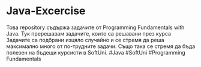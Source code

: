 # Java-Excercise
Това repository съдържа задачите от Programming Fundamentals with Java. Тук пререшавам задачите, които са решавани през курса
Задачите са подбрани изцяло случайно и се стремя да реша максимално много от по-трудните задачи.
Също така се стремя да бъда полезен на бъдещи курсисти в SoftUni.
#Java #SoftUni #Programming Fundamentals
